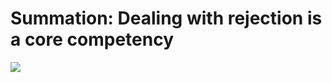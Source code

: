 <!--
id: 3150926010
link: http://tumblr.atmos.org/post/3150926010/summation-dealing-with-rejection-is-a-core
slug: summation-dealing-with-rejection-is-a-core
date: Sun Feb 06 2011 13:34:39 GMT-0800 (PST)
publish: 2011-02-06
tags: 
title: Summation: Dealing with rejection is a core competency
-->


Summation: Dealing with rejection is a core competency
======================================================

![](http://31.media.tumblr.com/tumblr_lg7t9sVqA81qz4sngo1_400.jpg)


